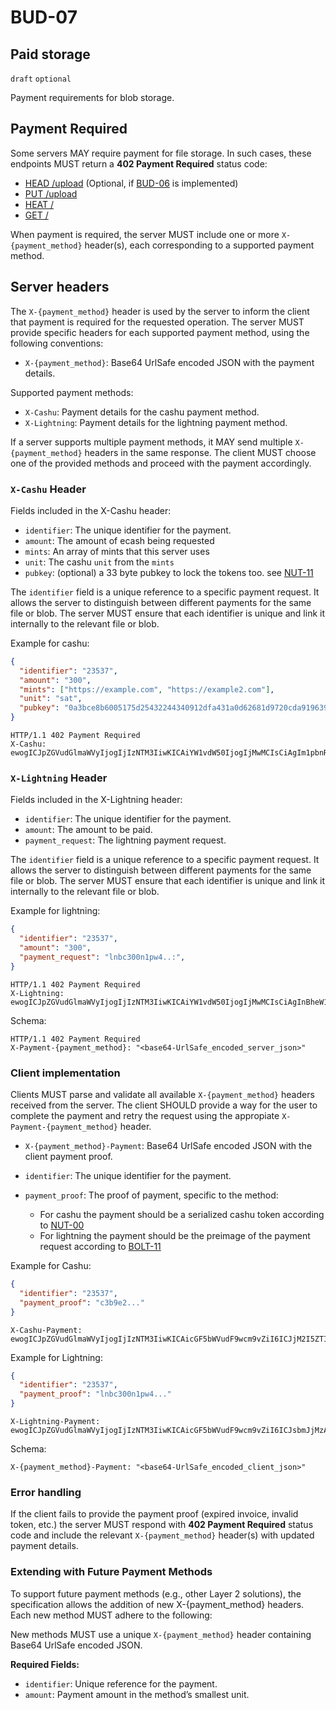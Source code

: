 BUD-07
======

Paid storage
---------------

`draft` `optional`

Payment requirements for blob storage.

## Payment Required

Some servers MAY require payment for file storage. In such cases, these endpoints MUST return a **402 Payment Required** status code:

- [HEAD /upload](./01.md#head-sha256---has-blob) (Optional, if [BUD-06](./06.md) is implemented)
- [PUT /upload](./02.md#put-upload---upload-blob)
- [HEAT /<sha256>](./01.md#head-sha256---has-blob)
- [GET /<sha256>](./01.md#get-sha256---get-blob)

When payment is required, the server MUST include one or more `X-{payment_method}` header(s), each corresponding to a supported payment method. 

## Server headers

The `X-{payment_method}` header is used by the server to inform the client that payment is required for the requested operation. The server MUST provide specific headers for each supported payment method, using the following conventions:

- `X-{payment_method}`: Base64 UrlSafe encoded JSON with the payment details.

Supported payment methods:

- `X-Cashu`: Payment details for the cashu payment method.
- `X-Lightning`: Payment details for the lightning payment method.

If a server supports multiple payment methods, it MAY send multiple `X-{payment_method}` headers in the same response. The client MUST choose one of the provided methods and proceed with the payment accordingly.

### `X-Cashu` Header

Fields included in the X-Cashu header:

- `identifier`: The unique identifier for the payment.
- `amount`: The amount of ecash being requested
- `mints`: An array of mints that this server uses
- `unit`: The cashu `unit` from the `mints`
- `pubkey`: (optional) a 33 byte pubkey to lock the tokens too. see [NUT-11](https://github.com/cashubtc/nuts/blob/main/11.md)

The `identifier` field is a unique reference to a specific payment request. It allows the server to distinguish between different payments for the same file or blob. The server MUST ensure that each identifier is unique and link it internally to the relevant file or blob.

Example for cashu:

```json
{
  "identifier": "23537",
  "amount": "300",
  "mints": ["https://example.com", "https://example2.com"],
  "unit": "sat",
  "pubkey": "0a3bce8b6005175d25432244340912dfa431a0d62681d9720cda9196398d7222"
}
```

```http	
HTTP/1.1 402 Payment Required
X-Cashu: ewogICJpZGVudGlmaWVyIjogIjIzNTM3IiwKICAiYW1vdW50IjogIjMwMCIsCiAgIm1pbnRzIjogWyJodHRwczovL2V4YW1wbGUuY29tIiwgImh0dHBzOi8vZXhhbXBsZTIuY29tIl0sCiAgInVuaXQiOiAic2F0IiwKICAicHVia2V5IjogIjBhM2JjZThiNjAwNTE3NWQyNTQzMjI0NDM0MDkxMmRmYTQzMWEwZDYyNjgxZDk3MjBjZGE5MTk2Mzk4ZDcyMjIiCn0
```

### `X-Lightning` Header

Fields included in the X-Lightning header:

- `identifier`: The unique identifier for the payment.
- `amount`: The amount to be paid.
- `payment_request`: The lightning payment request.

The `identifier` field is a unique reference to a specific payment request. It allows the server to distinguish between different payments for the same file or blob. The server MUST ensure that each identifier is unique and link it internally to the relevant file or blob.

Example for lightning:

```json
{
  "identifier": "23537",
  "amount": "300",
  "payment_request": "lnbc300n1pw4..:",
}

```

```http
HTTP/1.1 402 Payment Required
X-Lightning: ewogICJpZGVudGlmaWVyIjogIjIzNTM3IiwKICAiYW1vdW50IjogIjMwMCIsCiAgInBheW1lbnRfcmVxdWVzdCI6ICJsbmJjMzAwbjFwdzQuLjoiLAp9
```

Schema:

```http
HTTP/1.1 402 Payment Required
X-Payment-{payment_method}: "<base64-UrlSafe_encoded_server_json>"
```


### Client implementation

Clients MUST parse and validate all available `X-{payment_method}` headers received from the server. The client SHOULD provide a way for the user to complete the payment and retry the request using the appropiate `X-Payment-{payment_method}` header.

- `X-{payment_method}-Payment`: Base64 UrlSafe encoded JSON with the client payment proof.

- `identifier`: The unique identifier for the payment.
- `payment_proof`: The proof of payment, specific to the method:

  - For cashu the payment should be a serialized cashu token according to [NUT-00](https://github.com/cashubtc/nuts/blob/main/00.md#v4-tokens)
  - For lightning the payment should be the preimage of the payment request according to [BOLT-11](https://github.com/lightning/bolts/blob/master/11-payment-encoding.md)

Example for Cashu:

```json
{
  "identifier": "23537",
  "payment_proof": "c3b9e2..."
}
```	

```http
X-Cashu-Payment: ewogICJpZGVudGlmaWVyIjogIjIzNTM3IiwKICAicGF5bWVudF9wcm9vZiI6ICJjM2I5ZTIiCn0
```

Example for Lightning:

```json
{
  "identifier": "23537",
  "payment_proof": "lnbc300n1pw4..."
}
```

```http
X-Lightning-Payment: ewogICJpZGVudGlmaWVyIjogIjIzNTM3IiwKICAicGF5bWVudF9wcm9vZiI6ICJsbmJjMzAwbjFwdzQuLjoiCn0
```

Schema:
  
```http
X-{payment_method}-Payment: "<base64-UrlSafe_encoded_client_json>"
```

### Error handling

If the client fails to provide the payment proof (expired invoice, invalid token, etc.) the server MUST respond with **402 Payment Required** status code and include the relevant `X-{payment_method}` header(s) with updated payment details.


### Extending with Future Payment Methods

To support future payment methods (e.g., other Layer 2 solutions), the specification allows the addition of new X-{payment_method} headers. Each new method MUST adhere to the following:

New methods MUST use a unique `X-{payment_method}` header containing Base64 UrlSafe encoded JSON.

**Required Fields:**

- `identifier`: Unique reference for the payment.
- `amount`: Payment amount in the method’s smallest unit.